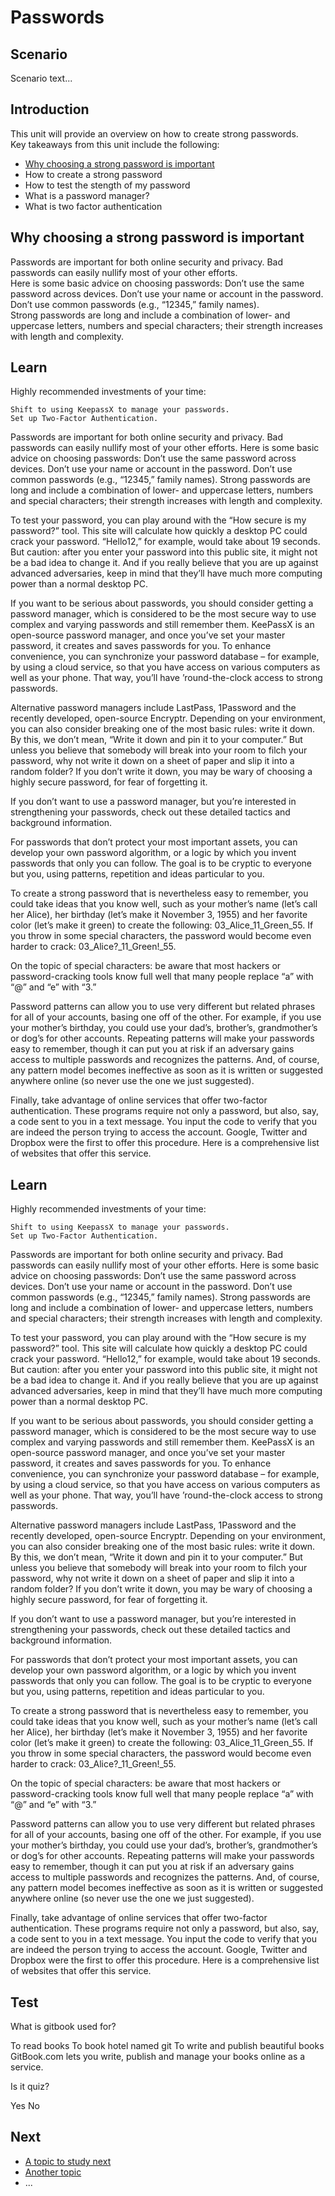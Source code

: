 # Passwords
## Scenario
Scenario text...

## Introduction
This unit will provide an overview on how to create strong passwords.
<br>
Key takeaways from this unit include the following:
- [Why choosing a strong password is important](en/topics/understand-4-digisec/2-passwords/3-1-learn.md)
- How to create a strong password
- How to test the stength of my password
- What is a password manager?
- What is two factor authentication

## Why choosing a strong password is important
Passwords are important for both online security and privacy. Bad passwords can easily nullify most of your other efforts.
<br>
Here is some basic advice on choosing passwords: Don’t use the same password across devices. Don’t use your name or account in the password. Don’t use common passwords (e.g., “12345,” family names).
<br>
Strong passwords are long and include a combination of lower- and uppercase letters, numbers and special characters; their strength increases with length and complexity.


## Learn

Highly recommended investments of your time:

    Shift to using KeepassX to manage your passwords.
    Set up Two-Factor Authentication.

Passwords are important for both online security and privacy. Bad passwords can easily nullify most of your other efforts. Here is some basic advice on choosing passwords: Don’t use the same password across devices. Don’t use your name or account in the password. Don’t use common passwords (e.g., “12345,” family names). Strong passwords are long and include a combination of lower- and uppercase letters, numbers and special characters; their strength increases with length and complexity. 

To test your password, you can play around with the “How secure is my password?” tool. This site will calculate how quickly a desktop PC could crack your password. “Hello12,” for example, would take about 19 seconds. But caution: after you enter your password into this public site, it might not be a bad idea to change it. And if you really believe that you are up against advanced adversaries, keep in mind that they’ll have much more computing power than a normal desktop PC.

If you want to be serious about passwords, you should consider getting a password manager, which is considered to be the most secure way to use complex and varying passwords and still remember them. KeePassX is an open-source password manager, and once you’ve set your master password, it creates and saves passwords for you. To enhance convenience, you can synchronize your password database – for example, by using a cloud service, so that you have access on various computers as well as your phone. That way, you’ll have ’round-the-clock access to strong passwords.

Alternative password managers include LastPass, 1Password and the recently developed, open-source Encryptr. Depending on your environment, you can also consider breaking one of the most basic rules: write it down. By this, we don’t mean, “Write it down and pin it to your computer.” But unless you believe that somebody will break into your room to filch your password, why not write it down on a sheet of paper and slip it into a random folder? If you don’t write it down, you may be wary of choosing a highly secure password, for fear of forgetting it.

If you don’t want to use a password manager, but you’re interested in strengthening your passwords, check out these detailed tactics and background information.

For passwords that don’t protect your most important assets, you can develop your own password algorithm, or a logic by which you invent passwords that only you can follow. The goal is to be cryptic to everyone but you, using patterns, repetition and ideas particular to you.

To create a strong password that is nevertheless easy to remember, you could take ideas that you know well, such as your mother’s name (let’s call her Alice), her birthday (let’s make it November 3, 1955) and her favorite color (let’s make it green) to create the following: 03_Alice_11_Green_55. If you throw in some special characters, the password would become even harder to crack: 03_Alice?_11_Green!_55.

On the topic of special characters: be aware that most hackers or password-cracking tools know full well that many people replace “a” with “@” and “e” with “3.”

Password patterns can allow you to use very different but related phrases for all of your accounts, basing one off of the other. For example, if you use your mother’s birthday, you could use your dad’s, brother’s, grandmother’s or dog’s for other accounts. Repeating patterns will make your passwords easy to remember, though it can put you at risk if an adversary gains access to multiple passwords and recognizes the patterns. And, of course, any pattern model becomes ineffective as soon as it is written or suggested anywhere online (so never use the one we just suggested).

Finally, take advantage of online services that offer two-factor authentication. These programs require not only a password, but also, say, a code sent to you in a text message. You input the code to verify that you are indeed the person trying to access the account. Google, Twitter and Dropbox were the first to offer this procedure. Here is a comprehensive list of websites that offer this service.

## Learn

Highly recommended investments of your time:

    Shift to using KeepassX to manage your passwords.
    Set up Two-Factor Authentication.

Passwords are important for both online security and privacy. Bad passwords can easily nullify most of your other efforts. Here is some basic advice on choosing passwords: Don’t use the same password across devices. Don’t use your name or account in the password. Don’t use common passwords (e.g., “12345,” family names). Strong passwords are long and include a combination of lower- and uppercase letters, numbers and special characters; their strength increases with length and complexity. 

To test your password, you can play around with the “How secure is my password?” tool. This site will calculate how quickly a desktop PC could crack your password. “Hello12,” for example, would take about 19 seconds. But caution: after you enter your password into this public site, it might not be a bad idea to change it. And if you really believe that you are up against advanced adversaries, keep in mind that they’ll have much more computing power than a normal desktop PC.

If you want to be serious about passwords, you should consider getting a password manager, which is considered to be the most secure way to use complex and varying passwords and still remember them. KeePassX is an open-source password manager, and once you’ve set your master password, it creates and saves passwords for you. To enhance convenience, you can synchronize your password database – for example, by using a cloud service, so that you have access on various computers as well as your phone. That way, you’ll have ’round-the-clock access to strong passwords.

Alternative password managers include LastPass, 1Password and the recently developed, open-source Encryptr. Depending on your environment, you can also consider breaking one of the most basic rules: write it down. By this, we don’t mean, “Write it down and pin it to your computer.” But unless you believe that somebody will break into your room to filch your password, why not write it down on a sheet of paper and slip it into a random folder? If you don’t write it down, you may be wary of choosing a highly secure password, for fear of forgetting it.

If you don’t want to use a password manager, but you’re interested in strengthening your passwords, check out these detailed tactics and background information.

For passwords that don’t protect your most important assets, you can develop your own password algorithm, or a logic by which you invent passwords that only you can follow. The goal is to be cryptic to everyone but you, using patterns, repetition and ideas particular to you.

To create a strong password that is nevertheless easy to remember, you could take ideas that you know well, such as your mother’s name (let’s call her Alice), her birthday (let’s make it November 3, 1955) and her favorite color (let’s make it green) to create the following: 03_Alice_11_Green_55. If you throw in some special characters, the password would become even harder to crack: 03_Alice?_11_Green!_55.

On the topic of special characters: be aware that most hackers or password-cracking tools know full well that many people replace “a” with “@” and “e” with “3.”

Password patterns can allow you to use very different but related phrases for all of your accounts, basing one off of the other. For example, if you use your mother’s birthday, you could use your dad’s, brother’s, grandmother’s or dog’s for other accounts. Repeating patterns will make your passwords easy to remember, though it can put you at risk if an adversary gains access to multiple passwords and recognizes the patterns. And, of course, any pattern model becomes ineffective as soon as it is written or suggested anywhere online (so never use the one we just suggested).

Finally, take advantage of online services that offer two-factor authentication. These programs require not only a password, but also, say, a code sent to you in a text message. You input the code to verify that you are indeed the person trying to access the account. Google, Twitter and Dropbox were the first to offer this procedure. Here is a comprehensive list of websites that offer this service.

## Test
<quiz name="Gitbook Quiz">
    <question multiple>
        <p>What is gitbook used for?</p>
        <answer correct>To read books</answer>
        <answer>To book hotel named git</answer>
        <answer correct>To write and publish beautiful books</answer>
        <explanation>GitBook.com lets you write, publish and manage your books online as a service.</explanation>
    </question>
    <question>
        <p>Is it quiz?</p>
        <answer correct>Yes</answer>
        <answer>No</answer>
    </question>
</quiz>

## Next
 * [A topic to study next](en/topics/_topic/_unit/index.md)
 * [Another topic](en/topics/_topic/_unit/index.md)
 * ...

